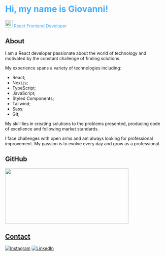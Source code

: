 <h1 style="color: #44AEFB", font-size: 32px>Hi, my name is Giovanni!</h1>

<p style="color: #44AEFB"><img width="24" alt="about" src="https://em-content.zobj.net/thumbs/120/apple/354/technologist-medium-skin-tone_1f9d1-1f3fd-200d-1f4bb.png"> React Frontend Developer</p>

<h2 style="color: #44AEFB, font-size: 24px">About</h2>

I am a React developer passionate about the world of technology and motivated by the constant challenge of finding solutions.

My experience spans a variety of technologies including:

<ul>
  <li>React;</li>
  <li>Next.js;</li>
  <li>TypeScript;</li>
  <li>JavaScript;</li>
  <li>Styled Components;</li>
  <li>Tailwind;</li>
  <li>Sass;</li>
  <li>Git;</li>
</ul>

My skill lies in creating solutions to the problems presented, producing code of excellence and following market standards.

I face challenges with open arms and am always looking for professional improvement. My passion is to evolve every day and grow as a professional.

<h2 style="color: #44AEFB, font-size: 24px">GitHub</h2>

<div align="left">
  <a href="https://github.com/GMarques30">
  <img height="180" width="400" src="https://github-readme-stats.vercel.app/api/top-langs/?username=GMarques30&layout=compact&langs_count=7&theme=dracula"/>
</div>

<h2 style="color: #44AEFB, font-size: 24px">Contact</h2>

[![Instagram](https://img.shields.io/badge/Instagram-E4405F?style=for-the-badge&logo=instagram&logoColor=white)](https://www.instagram.com/g.marques30/)
[![LinkedIn](https://img.shields.io/badge/LinkedIn-0077B5?style=for-the-badge&logo=linkedin&logoColor=white)](https://www.linkedin.com/in/gmarques30/)
